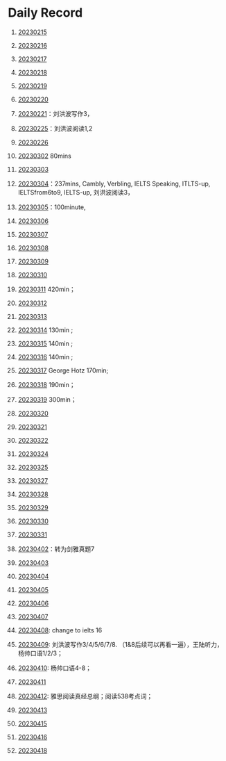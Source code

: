 












# Daily Record

1. [20230215](20230215/20230215.md)
2. [20230216](20230216/20230216.md)
3. [20230217](20230217/20230217.md)
4. [20230218](20230218/20230218.md)
5. [20230219](20230219/20230219.md)
6. [20230220](20230220/20230220.md)
7. [20230221](20230221/20230221.md)：刘洪波写作3，
8. [20230225](20230225/20230225.md)：刘洪波阅读1,2
9. [20230226](20230226/20230226.md)
10. [20230302](20230302/20230302.md) 80mins
11. [20230303](20230303/20230303.md)
12. [20230304](20230304/20230304.md)：237mins, Cambly, Verbling, IELTS Speaking, ITLTS-up, IELTSfrom6to9, IELTS-up, 刘洪波阅读3，
13. [20230305](20230305/20230305.md)：100minute,
14. [20230306](20230306/20230306.md)
15. [20230307](20230307/20230307.md)
16. [20230308](20230308/20230308.md)
17. [20230309](20230309/20230309.md)
18. [20230310](20230310/20230310.md)
19. [20230311](20230311/20230311.md) 420min；
20. [20230312](20230312/20230312.md)
21. [20230313](20230313/20230313.md)
22. [20230314](20230314/20230314.md) 130min ;
23. [20230315](20230315/20230315.md) 140min ;
24. [20230316](20230316/20230316.md) 140min ;
25. [20230317](20230317/20230317.md) George Hotz 170min;
26. [20230318](20230318/20230318.md) 190min；
27. [20230319](20230319/20230319.md) 300min；
28. [20230320](20230320/20230320.md)
29. [20230321](20230321/20230321.md)
30. [20230322](20230322/20230322.md)
31. [20230324](20230324/20230324.md)
32. [20230325](20230325/20230325.md)
33. [20230327](20230327/20230327.md)
34. [20230328](20230328/20230328.md)
35. [20230329](20230329/20230329.md)
36. [20230330](20230330/20230330.md)
37. [20230331](20230331/20230331.md)
38. [20230402](20230402/20230402.md)：转为剑雅真题7
39. [20230403](20230403/20230403.md)
40. [20230404](20230404/20230404.md)
41. [20230405](20230405/20230405.md)
42. [20230406](20230406/20230406.md)
43. [20230407](20230407/20230407.md)
44. [20230408](20230408/20230408.md): change to ielts 16
45. [20230409](20230409/20230409.md): 刘洪波写作3/4/5/6/7/8. （1&8后续可以再看一遍），王陆听力，杨帅口语1/2/3；

46. [20230410](20230410/20230410.md): 杨帅口语4-8；

47. [20230411](20230411/20230411.md)

48. [20230412](20230412/20230412.md): 雅思阅读真经总纲；阅读538考点词；

49. [20230413](20230413/20230413.md)

50. [20230415](20230415/20230415.md)

51. [20230416](20230416/20230416.md)

52. [20230418](20230418/20230418.md)
